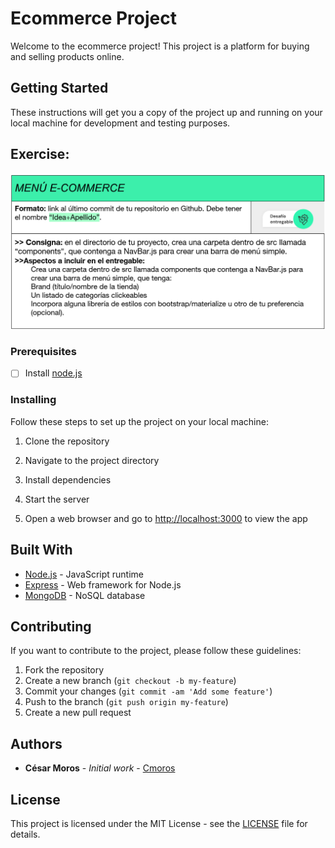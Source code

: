 # Ecommerce Project

Welcome to the ecommerce project! This project is a platform for buying and selling products online.

## Getting Started

These instructions will get you a copy of the project up and running on your local machine for development and testing purposes.

## Exercise:

![Exercise 2](/consignas/Entrega2.png)

### Prerequisites

- [ ] Install [node.js](https://nodejs.org/)

### Installing

Follow these steps to set up the project on your local machine:

1. Clone the repository

2. Navigate to the project directory

3. Install dependencies

4. Start the server

5. Open a web browser and go to [http://localhost:3000](http://localhost:3000) to view the app

## Built With

- [Node.js](https://nodejs.org/) - JavaScript runtime
- [Express](https://expressjs.com/) - Web framework for Node.js
- [MongoDB](https://www.mongodb.com/) - NoSQL database

## Contributing

If you want to contribute to the project, please follow these guidelines:

1. Fork the repository
2. Create a new branch (`git checkout -b my-feature`)
3. Commit your changes (`git commit -am 'Add some feature'`)
4. Push to the branch (`git push origin my-feature`)
5. Create a new pull request

## Authors

- **César Moros** - _Initial work_ - [Cmoros](https://github.com/cmoros)

## License

This project is licensed under the MIT License - see the [LICENSE](LICENSE) file for details.
